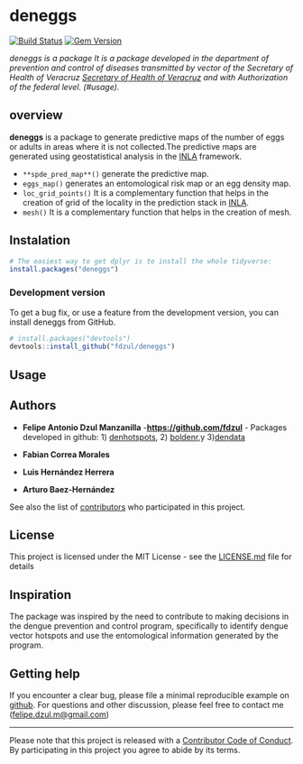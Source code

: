 # **deneggs**

[![Build Status](https://travis-ci.org/pages-themes/cayman.svg?branch=master)](https://travis-ci.org/pages-themes/cayman) [![Gem Version](https://badge.fury.io/rb/jekyll-theme-cayman.svg)](https://badge.fury.io/rb/jekyll-theme-cayman)

*deneggs is a package It is a package developed in the department of prevention and control of diseases transmitted by vector of the Secretary of Health of Veracruz [Secretary of Health of Veracruz](https://www.ssaver.gob.mx/) and with Authorization of the federal level. (#usage).*


## **overview**

**deneggs** is a package to generate predictive maps of the number of eggs or adults in areas where it is not collected.The predictive maps are generated using geostatistical analysis in the [INLA](http://www.r-inla.org/) framework. 

  - `**spde_pred_map**()` generate the predictive map.
  - `eggs_map()` generates an entomological risk map or an egg density map.
  - `loc_grid_points()` It is a complementary function that helps in the creation of grid of the locality in the prediction stack in [INLA](http://www.r-inla.org/).
  - `mesh()` It is a complementary function that helps in the creation of mesh.

## Instalation

``` r
# The easiest way to get dplyr is to install the whole tidyverse:
install.packages("deneggs")
```

### Development version

To get a bug fix, or use a feature from the development version, you can
install deneggs from GitHub.

``` r
# install.packages("devtools")
devtools::install_github("fdzul/deneggs")
``` 

## Usage

## Authors

* **Felipe Antonio Dzul Manzanilla** -**https://github.com/fdzul** - Packages developed in github: 1) [denhotspots](https://github.com/fdzul/denhotspots), 2) [boldenr](https://github.com/fdzul/boldenr),y 3)[dendata](https://github.com/fdzul/dendata)

* **Fabian Correa Morales**
* **Luis Hernández Herrera**
* **Arturo Baez-Hernández**



See also the list of [contributors](https://github.com/fdzul/deneggs/contributors) who participated in this project.

## License

This project is licensed under the MIT License - see the [LICENSE.md](LICENSE.md) file for details


## Inspiration

The package was inspired by the need to contribute to making decisions in the dengue prevention and control program, specifically to identify dengue vector hotspots and use the entomological information generated by the program.

## Getting help

If you encounter a clear bug, please file a minimal reproducible example
on [github](https://github.com/fdzul/deneggs/issues). For questions
and other discussion, please feel free to contact me (felipe.dzul.m@gmail.com)

-----

Please note that this project is released with a [Contributor Code of
Conduct](https://dplyr.tidyverse.org/CODE_OF_CONDUCT). By participating
in this project you agree to abide by its terms.
